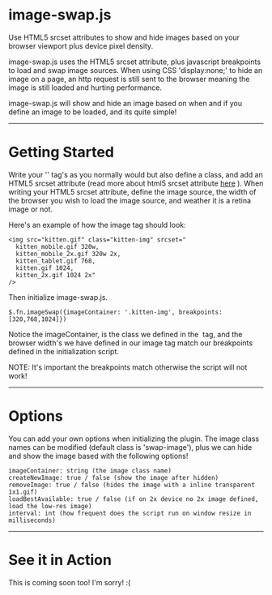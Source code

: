 image-swap.js
===========

Use HTML5 srcset attributes to show and hide images based on your browser viewport plus device pixel density. 

image-swap.js uses the HTML5 srcset attribute, plus javascript breakpoints to load and swap image sources. When using CSS 'display:none;' to hide an image on a page, an http request is still sent to the browser meaning the image is still loaded and hurting performance. 

image-swap.js will show and hide an image based on when and if you define an image to be loaded, and its quite simple!

----------------------------------------------------------
Getting Started
===========

Write your '<img>' tag's as you normally would but also define a class, and add an HTML5 srcset attribute (read more about html5 srcset attribute [here](http://goo.gl/MnfAf) ). When writing your HTML5 srcset attribute, define the image source, the width of the browser you wish to load the image source, and weather it is a retina image or not. 

Here's an example of how the image tag should look:

    <img src="kitten.gif" class="kitten-img" srcset="
      kitten_mobile.gif 320w, 
      kitten_mobile_2x.gif 320w 2x, 
      kitten_tablet.gif 768, 
      kitten.gif 1024, 
      kitten_2x.gif 1024 2x" 
    />

Then initialize image-swap.js. 

    $.fn.imageSwap({imageContainer: '.kitten-img', breakpoints: [320,768,1024]})

Notice the imageContainer, is the class we defined in the <img> tag, and the browser width's we have defined in our image tag match our breakpoints defined in the initialization script.

NOTE: It's important the breakpoints match otherwise the script will not work!

----------------------------------------------------------

Options
===========

You can add your own options when initializing the plugin. The image class names can be modified (default class is 'swap-image'), plus we can hide and show the image based with the following options!

    imageContainer: string (the image class name) 
    createNewImage: true / false (show the image after hidden)
    removeImage: true / false (hides the image with a inline transparent 1x1.gif) 
    loadBestAvailable: true / false (if on 2x device no 2x image defined, load the low-res image)
    interval: int (how frequent does the script run on window resize in milliseconds)


----------------------------------------------------------

See it in Action
===========

This is coming soon too! I'm sorry! :(
